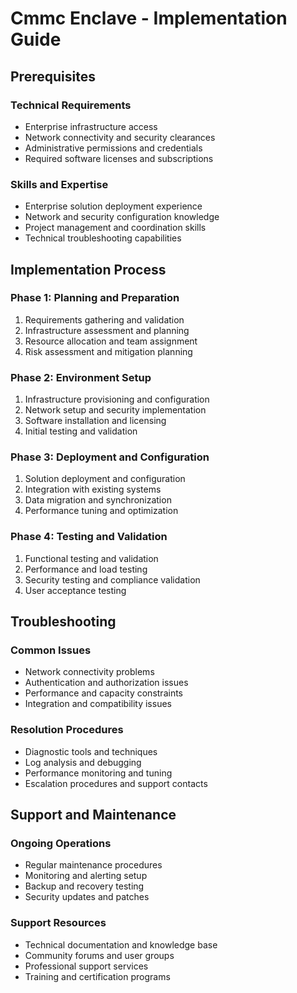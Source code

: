 # Cmmc Enclave - Implementation Guide

## Prerequisites

### Technical Requirements
- Enterprise infrastructure access
- Network connectivity and security clearances
- Administrative permissions and credentials
- Required software licenses and subscriptions

### Skills and Expertise
- Enterprise solution deployment experience
- Network and security configuration knowledge
- Project management and coordination skills
- Technical troubleshooting capabilities

## Implementation Process

### Phase 1: Planning and Preparation
1. Requirements gathering and validation
2. Infrastructure assessment and planning
3. Resource allocation and team assignment
4. Risk assessment and mitigation planning

### Phase 2: Environment Setup
1. Infrastructure provisioning and configuration
2. Network setup and security implementation
3. Software installation and licensing
4. Initial testing and validation

### Phase 3: Deployment and Configuration
1. Solution deployment and configuration
2. Integration with existing systems
3. Data migration and synchronization
4. Performance tuning and optimization

### Phase 4: Testing and Validation
1. Functional testing and validation
2. Performance and load testing
3. Security testing and compliance validation
4. User acceptance testing

## Troubleshooting

### Common Issues
- Network connectivity problems
- Authentication and authorization issues
- Performance and capacity constraints
- Integration and compatibility issues

### Resolution Procedures
- Diagnostic tools and techniques
- Log analysis and debugging
- Performance monitoring and tuning
- Escalation procedures and support contacts

## Support and Maintenance

### Ongoing Operations
- Regular maintenance procedures
- Monitoring and alerting setup
- Backup and recovery testing
- Security updates and patches

### Support Resources
- Technical documentation and knowledge base
- Community forums and user groups
- Professional support services
- Training and certification programs
